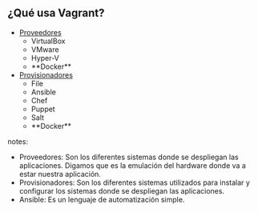 ## ¿Qué usa Vagrant?

- <!-- .element: class="fragment" --><a href="https://www.vagrantup.com/docs/providers/" target="_blank">Proveedores</a>
    - <!-- .element: class="fragment" -->VirtualBox
    - <!-- .element: class="fragment" -->VMware
    - <!-- .element: class="fragment" -->Hyper-V
    - <!-- .element: class="fragment" --> **Docker**
- <!-- .element: class="fragment" --><a href="http://docs.vagrantup.com/v2/provisioning/index.html" target="_blank">Provisionadores</a>
    - <!-- .element: class="fragment" -->File
    - <!-- .element: class="fragment" -->Ansible
    - <!-- .element: class="fragment" -->Chef
    - <!-- .element: class="fragment" -->Puppet
    - <!-- .element: class="fragment" -->Salt
    - <!-- .element: class="fragment" --> **Docker**

notes:
- Proveedores:
    Son los diferentes sistemas donde se despliegan las aplicaciones.
    Digamos que es la emulación del hardware donde va a estar nuestra aplicación.
- Provisionadores:
    Son los diferentes sistemas utilizados para instalar y configurar los
    sistemas donde se despliegan las aplicaciones.
- Ansible:
    Es un lenguaje de automatización simple.
    
